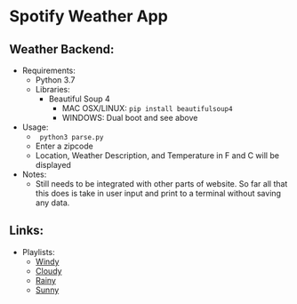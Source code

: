 # Spotify Weather App
## Weather Backend:
- Requirements:
  + Python 3.7
  - Libraries:
    + Beautiful Soup 4
      - MAC OSX/LINUX: ```pip install beautifulsoup4```
      - WINDOWS: Dual boot and see above
- Usage:
  + ``` python3 parse.py```
  + Enter a zipcode
  + Location, Weather Description, and Temperature in F and C will be displayed
- Notes: 
  + Still needs to be integrated with other parts of website. So far all that this does is take in user input and print to a terminal without saving any data. 

## Links:
- Playlists:
  + [Windy](https://open.spotify.com/user/125001372/playlist/1mQvg5NX8hwvETI3Ud6pws?si=QF1obWvpSRCzV_JixWEuRw)
  + [Cloudy](https://open.spotify.com/user/125001372/playlist/2I7TZYJy5qLtfowMCTLIkP?si=m22x99xNS_KiMS6oLDB9BQ)
  + [Rainy](https://open.spotify.com/user/125001372/playlist/6N3EWQRQCMtrTeO6KSK0wR?si=BnofNgGNRfiFNYlWqPNkQQ)
  + [Sunny](https://open.spotify.com/user/125001372/playlist/4kIXGUdLiKqDnyPKHjtGy4?si=Xx_OT0qsQoejiLDhPnUi_w)
